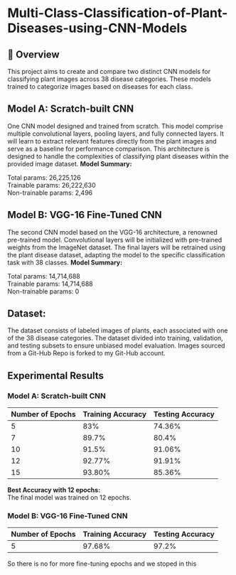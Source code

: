 # Multi-Class-Classification-of-Plant-Diseases-using-CNN-Models
## 🌟 Overview
This project aims to create and compare two distinct CNN models for classifying
plant images across 38 disease categories. These models trained to
categorize images based on diseases for each class.

## Model A: Scratch-built CNN
One CNN model designed and trained from scratch. This model comprise multiple convolutional layers, pooling layers, 
and fully connected layers. It will learn to extract relevant features directly from the plant images and 
serve as a baseline for performance comparison.
This architecture is designed to handle the complexities of classifying plant diseases within 
the provided image dataset.
**Model Summary:**
<div style="display: inline-block;">
            Total params: 26,225,126 <br>
            Trainable params: 26,222,630 <br>
            Non-trainable params: 2,496
</div>

## Model B: VGG-16 Fine-Tuned CNN
The second CNN model based on the VGG-16 architecture, a renowned pre-trained model. Convolutional layers will be initialized
with pre-trained weights from the ImageNet dataset. The final layers will be retrained using the plant disease dataset,
adapting the model to the specific classification task with 38 classes.
**Model Summary:**
<div style="display: inline-block;">
    Total params: 14,714,688 <br>  
    Trainable params: 14,714,688 <br>
    Non-trainable params: 0  
</div>

## Dataset:
The dataset consists of labeled images of plants, each associated with one of the 38 disease categories. 
The dataset divided into training, validation, and testing subsets to ensure unbiased model evaluation.
Images sourced from a Git-Hub Repo is forked to my Git-Hub account. 

## Experimental Results

### Model A: Scratch-built CNN

| Number of Epochs | Training Accuracy | Testing Accuracy |
|-------------------|-------------------|------------------|
| 5                 | 83%              | 74.36%          |
| 7                 | 89.7%            | 80.4%           |
| 10                | 91.5%            | 91.06%          |
| 12                | 92.77%           | 91.91%          |
| 15                | 93.80%           | 85.36%          |

**Best Accuracy with 12 epochs:**  
The final model was trained on 12 epochs.

### Model B: VGG-16 Fine-Tuned CNN

| Number of Epochs | Training Accuracy | Testing Accuracy |
|-------------------|-------------------|------------------|
| 5                 | 97.68%           | 97.2%           |

So there is no for more fine-tuning epochs and we stoped in this

